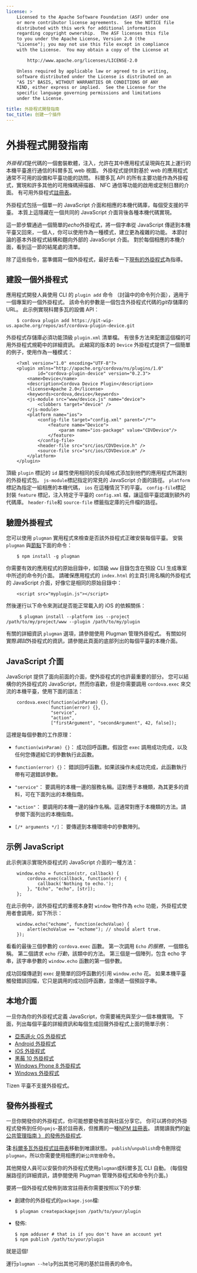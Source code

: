 ```yaml
---
license: >
    Licensed to the Apache Software Foundation (ASF) under one
    or more contributor license agreements.  See the NOTICE file
    distributed with this work for additional information
    regarding copyright ownership.  The ASF licenses this file
    to you under the Apache License, Version 2.0 (the
    "License"); you may not use this file except in compliance
    with the License.  You may obtain a copy of the License at

        http://www.apache.org/licenses/LICENSE-2.0

    Unless required by applicable law or agreed to in writing,
    software distributed under the License is distributed on an
    "AS IS" BASIS, WITHOUT WARRANTIES OR CONDITIONS OF ANY
    KIND, either express or implied.  See the License for the
    specific language governing permissions and limitations
    under the License.

title: 外掛程式開發指南
toc_title: 创建一个插件
---
```


# 外掛程式開發指南

*外掛程式*是代碼的一個套裝軟體，注入，允許在其中應用程式呈現與在其上運行的本機平臺進行通信的科爾多瓦 web 視圖。 外掛程式提供對基於 web 的應用程式通常不可用的設備和平臺功能的訪問。 科爾多瓦 API 的所有主要功能作為外掛程式，實現和許多其他的可用條碼掃描器、 NFC 通信等功能的啟用或定制日曆的介面。 有可用外掛程式[註冊表][1]。

 [1]: http://plugins.cordova.io

外掛程式包括一個單一的 JavaScript 介面和相應的本機代碼庫，每個受支援的平臺。 本質上這隱藏在一個共同的 JavaScript 介面背後各種本機代碼實現。

這一節步驟通過一個簡單的*echo*外掛程式，將一個字串從 JavaScript 傳遞到本機平臺又回來，一個人，你可以使用作為一種模式，建立更為複雜的功能。 本節討論的基本外掛程式結構和麵向外部的 JavaScript 介面。 對於每個相應的本機介面，看到這一節的結尾處的清單。

除了這些指令，當準備寫一個外掛程式，最好去看一下[現有的外掛程式][2]為指導。

 [2]: http://cordova.apache.org/#contribute

## 建設一個外掛程式

應用程式開發人員使用 CLI 的 `plugin add` 命令 （討論中的命令列介面），適用于一個專案的一個外掛程式。 該命令的參數是一個包含外掛程式代碼的*git*存儲庫的 URL。 此示例實現科爾多瓦的設備 API：

        $ cordova plugin add https://git-wip-us.apache.org/repos/asf/cordova-plugin-device.git
    

外掛程式存儲庫必須功能頂級 `plugin.xml` 清單檔。 有很多方法來配置這個檔的可用外掛程式規範中的詳細資訊。 此縮寫的版本的 `Device` 外掛程式提供了一個簡單的例子，使用作為一種模式：

        <?xml version="1.0" encoding="UTF-8"?>
        <plugin xmlns="http://apache.org/cordova/ns/plugins/1.0"
                id="cordova-plugin-device" version="0.2.3">
            <name>Device</name>
            <description>Cordova Device Plugin</description>
            <license>Apache 2.0</license>
            <keywords>cordova,device</keywords>
            <js-module src="www/device.js" name="device">
                <clobbers target="device" />
            </js-module>
            <platform name="ios">
                <config-file target="config.xml" parent="/*">
                    <feature name="Device">
                        <param name="ios-package" value="CDVDevice"/>
                    </feature>
                </config-file>
                <header-file src="src/ios/CDVDevice.h" />
                <source-file src="src/ios/CDVDevice.m" />
            </platform>
        </plugin>
    

頂級 `plugin` 標記的 `id` 屬性使用相同的反向域格式添加到他們的應用程式所識別的外掛程式包。 `js-module`標記指定的常見的 JavaScript 介面的路徑。 `platform`標記為指定一組相應的本機代碼， `ios` 在這種情況下的平臺。 `config-file`標記封裝 `feature` 標記，注入特定于平臺的 `config.xml` 檔，讓這個平臺認識到額外的代碼庫。 `header-file`和 `source-file` 標籤指定庫的元件檔的路徑。

## 驗證外掛程式

您可以使用 `plugman` 實用程式來檢查是否該外掛程式正確安裝每個平臺。 安裝 `plugman` 與[節點][3]下面的命令：

 [3]: http://nodejs.org/

        $ npm install -g plugman
    

你需要有效的應用程式的原始目錄中，如頂級 `www` 目錄包含在預設 CLI 生成專案中所述的命令列介面。 請確保應用程式的 `index.html` 的主頁引用名稱的外掛程式的 JavaScript 介面，好像它是相同的原始目錄中：

        <script src="myplugin.js"></script>
    

然後運行以下命令來測試是否能正常載入的 iOS 的依賴關係：

         $ plugman install --platform ios --project /path/to/my/project/www --plugin /path/to/my/plugin
    

有關的詳細資訊 `plugman` 選項，請參閱使用 Plugman 管理外掛程式。 有關如何實際*調試*外掛程式的資訊，請參閱此頁面的底部列出的每個平臺的本機介面。

## JavaScript 介面

JavaScript 提供了面向前面的介面，使外掛程式的也許最重要的部分。 您可以結構你的外掛程式的 JavaScript，然而你喜歡，但是你需要調用 `cordova.exec` 來交流的本機平臺，使用下面的語法：

        cordova.exec(function(winParam) {},
                     function(error) {},
                     "service",
                     "action",
                     ["firstArgument", "secondArgument", 42, false]);
    

這裡是每個參數的工作原理：

*   `function(winParam) {}`： 成功回呼函數。假設您 `exec` 調用成功完成，以及任何您傳遞給它的參數執行此函數。

*   `function(error) {}`： 錯誤回呼函數。如果該操作未成功完成，此函數執行帶有可選錯誤參數。

*   `"service"`： 要調用的本機一邊的服務名稱。這對應于本機類，為其更多的資料，可在下面列出的本機指南。

*   `"action"`： 要調用的本機一邊的操作名稱。這通常對應于本機類的方法。請參閱下面列出的本機指南。

*   `[/* arguments */]`： 要傳遞到本機環境中的參數陣列。

## 示例 JavaScript

此示例演示實現外掛程式的 JavaScript 介面的一種方法：

        window.echo = function(str, callback) {
            cordova.exec(callback, function(err) {
                callback('Nothing to echo.');
            }, "Echo", "echo", [str]);
        };
    

在此示例中，該外掛程式的重視本身對 `window` 物件作為 `echo` 功能，外掛程式使用者會調用，如下所示：

        window.echo("echome", function(echoValue) {
            alert(echoValue == "echome"); // should alert true.
        });
    

看看的最後三個參數的 `cordova.exec` 函數。 第一次調用 `Echo` *的服務*，一個類名稱。 第二個請求 `echo` *行動*，該類中的方法。 第三個是一個陣列，包含 echo 字串，該字串參數的 `window.echo` 函數的第一個參數。

成功回檔傳遞到 `exec` 是簡單的回呼函數的引用 `window.echo` 花。 如果本機平臺觸發錯誤回檔，它只是調用的成功回呼函數，並傳遞一個預設字串。

## 本地介面

一旦你為你的外掛程式定義 JavaScript，你需要補充與至少一個本機實現。 下面，列出每個平臺的詳細資訊和每個生成回聲外掛程式上面的簡單示例：

*   [亞馬遜火 OS 外掛程式](../../platforms/amazonfireos/plugin.html)
*   [Android 外掛程式](../../platforms/android/plugin.html)
*   [iOS 外掛程式](../../platforms/ios/plugin.html)
*   [黑莓 10 外掛程式](../../platforms/blackberry10/plugin.html)
*   [Windows Phone 8 外掛程式](../../platforms/wp8/plugin.html)
*   [Windows 外掛程式](../../platforms/win8/plugin.html)

Tizen 平臺不支援外掛程式。

## 發佈外掛程式

一旦你開發你的外掛程式，你可能想要發佈並與社區分享它。 你可以將你的外掛程式發佈到任何`npmjs`-基於註冊表，但推薦的一種[NPM 註冊表][4]。 請閱讀我們的[新公共管理指南 》 的發佈外掛程式][5].

 [4]: https://www.npmjs.com
 [5]: http://plugins.cordova.io/npm/developers.html

**注**:[科爾多瓦外掛程式註冊表][6]移動到唯讀狀態。 `publish`/`unpublish`命令刪除從`plugman`，所以你需要使用相應的`新公共管理`命令。

 [6]: https://plugins.cordova.io

其他開發人員可以安裝你的外掛程式使用`plugman`或科爾多瓦 CLI 自動。 (每個發展路徑的詳細資訊，請參閱使用 Plugman 管理外掛程式和命令列介面。)

要將一個外掛程式發佈到故宮註冊表你需要按照以下的步驟:

*   創建你的外掛程式的`package.json`檔:
    
        $ plugman createpackagejson /path/to/your/plugin
        

*   發佈:
    
        $ npm adduser # that is if you don't have an account yet
        $ npm publish /path/to/your/plugin
        

就是這個!

運行`plugman --help`列出其他可用的基於註冊表的命令。